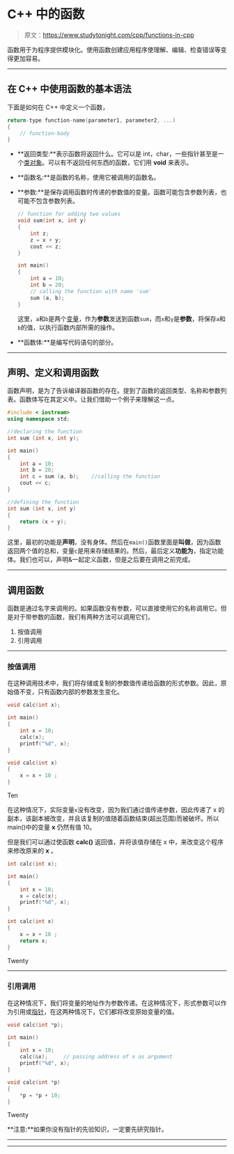 # C++ 中的函数

> 原文：<https://www.studytonight.com/cpp/functions-in-cpp>

函数用于为程序提供模块化。使用函数创建应用程序使理解、编辑、检查错误等变得更加容易。

* * *

## 在 C++ 中使用函数的基本语法

下面是如何在 C++ 中定义一个函数，

```cpp
return-type function-name(parameter1, parameter2, ...)
{
    // function-body
}
```

*   **返回类型:**表示函数将返回什么。它可以是 int，char，一些指针甚至是一个[类对象](class-and-objects.php)。可以有不返回任何东西的函数，它们用 **void** 来表示。
*   **函数名:**是函数的名称，使用它被调用的函数名。
*   **参数:**是保存调用函数时传递的参数值的变量。函数可能包含参数列表，也可能不包含参数列表。

    ```cpp
    // function for adding two values
    void sum(int x, int y)
    {
        int z;
        z = x + y;
        cout << z;
    }

    int main()
    {
        int a = 10;
        int b = 20;
        // calling the function with name 'sum'
        sum (a, b);
    }
    ```

    这里，`a`和`b`是两个[变量](variables-scope-details.php)，作为**参数**发送到函数`sum`，而`x`和`y`是**参数**，将保存`a`和`b`的值，以执行函数内部所需的操作。
*   **函数体:**是编写代码语句的部分。

* * *

## 声明、定义和调用函数

函数声明，是为了告诉编译器函数的存在。提到了函数的返回类型、名称和参数列表。函数体写在其定义中。让我们借助一个例子来理解这一点。

```cpp
#include < iostream>
using namespace std;

//declaring the function
int sum (int x, int y);

int main()
{
    int a = 10;
    int b = 20;
    int c = sum (a, b);    //calling the function
    cout << c;
}

//defining the function
int sum (int x, int y)
{
    return (x + y);
}
```

这里，最初的功能是**声明**，没有身体。然后在`main()`函数里面是**叫做**，因为函数返回两个值的总和，变量`c`是用来存储结果的。然后，最后定义**功能为**，指定功能体。我们也可以，声明&一起定义函数，但是之后要在调用之前完成。

* * *

## 调用函数

函数是通过名字来调用的。如果函数没有参数，可以直接使用它的名称调用它。但是对于带参数的函数，我们有两种方法可以调用它们，

1.  按值调用
2.  引用调用

* * *

### 按值调用

在这种调用技术中，我们将存储或复制的参数值传递给函数的形式参数。因此，原始值不变，只有函数内部的参数发生变化。

```cpp
void calc(int x);

int main()
{
    int x = 10;
    calc(x);
    printf("%d", x);
}

void calc(int x)
{
    x = x + 10 ;
} 
```

Ten

在这种情况下，实际变量`x`没有改变，因为我们通过值传递参数，因此传递了 x 的副本，该副本被改变，并且该复制的值随着函数结束(超出范围)而被破坏。所以 main()中的变量 **x** 仍然有值 10。

但是我们可以通过使函数 **calc()** 返回值，并将该值存储在 x 中，来改变这个程序来修改原来的 **x** 。

```cpp
int calc(int x);

int main()
{
    int x = 10;
    x = calc(x);
    printf("%d", x);
}

int calc(int x)
{
    x = x + 10 ;
    return x;
} 
```

Twenty

* * *

### 引用调用

在这种情况下，我们将变量的地址作为参数传递。在这种情况下，形式参数可以作为引用或[指针](pointer-to-members.php)，在这两种情况下，它们都将改变原始变量的值。

```cpp
void calc(int *p);

int main()
{
    int x = 10;
    calc(&x);     // passing address of x as argument
    printf("%d", x);
}

void calc(int *p)
{
    *p = *p + 10;
} 
```

Twenty

**注意:**如果你没有指针的先验知识，一定要先研究指针。

* * *

* * *